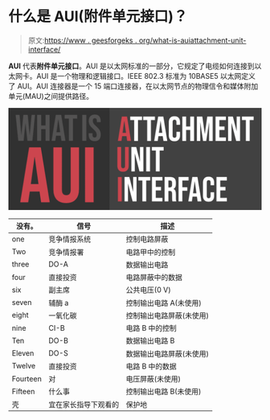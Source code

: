 # 什么是 AUI(附件单元接口)？

> 原文:[https://www . geesforgeks . org/what-is-auiattachment-unit-interface/](https://www.geeksforgeeks.org/what-is-auiattachment-unit-interface/)

**AUI** 代表**附件单元接口**。AUI 是以太网标准的一部分，它规定了电缆如何连接到以太网卡。AUI 是一个物理和逻辑接口。IEEE 802.3 标准为 10BASE5 以太网定义了 AUI。AUI 连接器是一个 15 端口连接器，在以太网节点的物理信令和媒体附加单元(MAU)之间提供路径。

![What-is-AUI](img/6f33e7d82952459b0269518550ae0d6f.png)

| 没有。 | 信号 | 描述 |
| --- | --- | --- |
| one | 竞争情报系统 | 控制电路屏蔽 |
| Two | 竞争情报署 | 电路甲中的控制 |
| three | DO-A | 数据输出电路 |
| four | 直接投资 | 电路屏蔽中的数据 | five | 人工智能 | 电路甲中的数据 |
| six | 副主席 | 公共电压(0 V) |
| seven | 辅酶 a | 控制输出电路 A(未使用) |
| eight | 一氧化碳 | 控制输出电路屏蔽(未使用) |
| nine | CI-B | 电路 B 中的控制 |
| Ten | DO-B | 数据输出电路 B |
| Eleven | DO-S | 数据输出电路屏蔽(未使用) |
| Twelve | 直接投资 | 电路 B 中的数据 | Thirteen | 副总统 | 电压加(+12 V) |
| Fourteen | 对 | 电压屏蔽(未使用) |
| Fifteen | 什么事 | 控制输出电路 B(未使用) |
| 壳 | 宜在家长指导下观看的 | 保护地 |